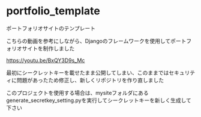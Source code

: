 # portfolio_template
ポートフォリオサイトのテンプレート

こちらの動画を参考にしながら、Djangoのフレームワークを使用してポートフォリオサイトを制作しました

<https://youtu.be/BxQY3D9s_Mc>

最初にシークレットキーを載せたまま公開してしまい、このままではセキュリティに問題があったため修正し、新しくリポジトリを作り直しました

このプロジェクトを使用する場合は、mysiteフォルダにあるgenerate_secretkey_setting.pyを実行してシークレットキーを新しく生成して下さい